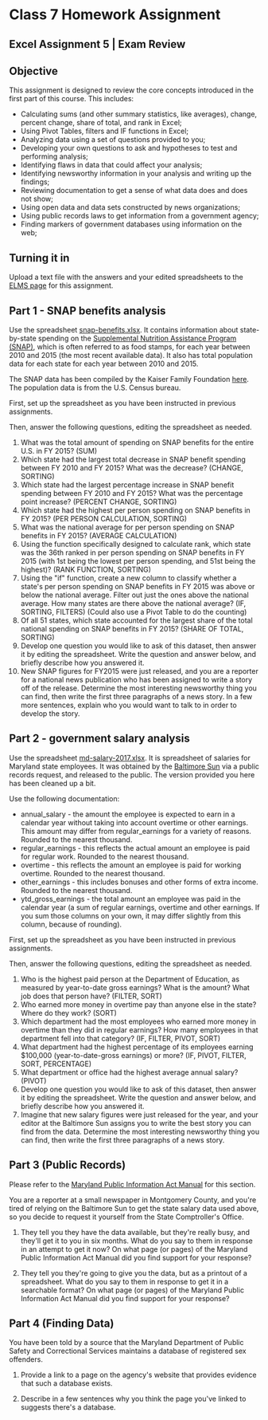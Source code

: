 # Class 7 Homework Assignment
## Excel Assignment 5 | Exam Review   

## Objective

This assignment is designed to review the core concepts introduced in the first part of this course.  This includes:

* Calculating sums (and other summary statistics, like averages), change, percent change, share of total, and rank in Excel;
* Using Pivot Tables, filters and IF functions in Excel;
* Analyzing data using a set of questions provided to you;
* Developing your own questions to ask and hypotheses to test and performing analysis;
* Identifying flaws in data that could affect your analysis;
* Identifying newsworthy information in your analysis and writing up the findings;
* Reviewing documentation to get a sense of what data does and does not show;
* Using open data and data sets constructed by news organizations;         
* Using public records laws to get information from a government agency;
* Finding markers of government databases using information on the web;

## Turning it in

Upload a text file with the answers and your edited spreadsheets to the [ELMS page](https://umd.instructure.com/courses/1259604/assignments/4811983?module_item_id=9445287) for this assignment.

## Part 1 - SNAP benefits analysis

Use the spreadsheet [snap-benefits.xlsx](data/snap-benefits.xlsx). It contains information about state-by-state spending on the [Supplemental Nutrition Assistance Program (SNAP)](https://www.fns.usda.gov/snap/supplemental-nutrition-assistance-program-snap), which is often referred to as food stamps, for each year between 2010 and 2015 (the most recent available data). It also has total population data for each state for each year between 2010 and 2015.  

The SNAP data has been compiled by the Kaiser Family Foundation [here](https://www.kff.org/other/state-indicator/total-snap-program-benefits/?activeTab=graph&currentTimeframe=1&startTimeframe=14&sortModel=%7B%22colId%22:%22Location%22,%22sort%22:%22asc%22%7D). The population data is from the U.S. Census bureau.    

First, set up the spreadsheet as you have been instructed in previous assignments.

Then, answer the following questions, editing the spreadsheet as needed.

1. What was the total amount of spending on SNAP benefits for the entire U.S. in FY 2015? (SUM)
2. Which state had the largest total decrease in SNAP benefit spending between FY 2010 and FY 2015? What was the decrease? (CHANGE, SORTING)
3. Which state had the largest percentage increase in SNAP benefit spending between FY 2010 and FY 2015? What was the percentage point increase? (PERCENT CHANGE, SORTING)
4. Which state had the highest per person spending on SNAP benefits in FY 2015? (PER PERSON CALCULATION, SORTING)
5. What was the national average for per person spending on SNAP benefits in FY 2015? (AVERAGE CALCULATION)
6. Using the function specifically designed to calculate rank, which state was the 36th ranked in per person spending on SNAP benefits in FY 2015 (with 1st being the lowest per person spending, and 51st being the highest)? (RANK FUNCTION, SORTING)
7. Using the "if" function, create a new column to classify whether a state's per person spending on SNAP benefits in FY 2015 was above or below the national average. Filter out just the ones above the national average. How many states are there above the national average? (IF, SORTING, FILTERS) (Could also use a Pivot Table to do the counting)
8. Of all 51 states, which state accounted for the largest share of the total national spending on SNAP benefits in FY 2015? (SHARE OF TOTAL, SORTING)
9. Develop one question you would like to ask of this dataset, then answer it by editing the spreadsheet.  Write the question and answer below, and briefly describe how you answered it.       
10. New SNAP figures for FY2015 were just released, and you are a reporter for a national news publication who has been assigned to write a story off of the release.  Determine the most interesting newsworthy thing you can find, then write the first three paragraphs of a news story.  In a few more sentences, explain who you would want to talk to in order to develop the story.


## Part 2 - government salary analysis

Use the spreadsheet [md-salary-2017.xlsx](data/md-salary-2017.xlsx). It is spreadsheet of salaries for Maryland state employees. It was obtained by the [Baltimore Sun](https://salaries.news.baltimoresun.com/) via a public records request, and released to the public. The version provided you here has been cleaned up a bit.

Use the following documentation:

* annual_salary - the amount the employee is expected to earn in a calendar year without taking into account overtime or other earnings. This amount may differ from regular_earnings for a variety of reasons. Rounded to the nearest thousand.
* regular_earnings - this reflects the actual amount an employee is paid for regular work. Rounded to the nearest thousand.
* overtime - this reflects the amount an employee is paid for working overtime. Rounded to the nearest thousand.
* other_earnings - this includes bonuses and other forms of extra income. Rounded to the nearest thousand.
* ytd_gross_earnings - the total amount an employee was paid in the calendar year (a sum of regular earnings, overtime and other earnings. If you sum those columns on your own, it may differ slightly from this column, because of rounding).

First, set up the spreadsheet as you have been instructed in previous assignments.

Then, answer the following questions, editing the spreadsheet as needed.

1.  Who is the highest paid person at the Department of Education, as measured by year-to-date gross earnings? What is the amount? What job does that person have? (FILTER, SORT)
2.  Who earned more money in overtime pay than anyone else in the state? Where do they work? (SORT)
3.  Which department had the most employees who earned more money in overtime than they did in regular earnings?  How many employees in that department fell into that category? (IF, FILTER, PIVOT, SORT)
4.  What department had the highest percentage of its employees earning $100,000 (year-to-date-gross earnings) or more? (IF, PIVOT, FILTER, SORT, PERCENTAGE)
5.  What department or office had the highest average annual salary? (PIVOT)
6. Develop one question you would like to ask of this dataset, then answer it by editing the spreadsheet.  Write the question and answer below, and briefly describe how you answered it.       
7.  Imagine that new salary figures were just released for the year, and your editor at the Baltimore Sun assigns you to write the best story you can find from the data.  Determine the most interesting newsworthy thing you can find, then write the first three paragraphs of a news story.

## Part 3 (Public Records)

Please refer to the [Maryland Public Information Act Manual](http://www.marylandattorneygeneral.gov/OpenGov%20Documents/PIA_manual_printable.pdf) for this section.

You are a reporter at a small newspaper in Montgomery County, and you're tired of relying on the Baltimore Sun to get the state salary data used above, so you decide to request it yourself from the State Comptroller's Office.  

1.  They tell you they have the data available, but they're really busy, and they'll get it to you in six months.  What do you say to them in response in an attempt to get it now?  On what page (or pages) of the Maryland Public Information Act Manual did you find support for your response?      

2.  They tell you they're going to give you the data, but as a printout of a spreadsheet.  What do you say to them in response to get it in a searchable format?  On what page (or pages) of the Maryland Public Information Act Manual did you find support for your response?   

## Part 4 (Finding Data)

You have been told by a source that the Maryland Department of Public Safety and Correctional Services maintains a database of registered sex offenders.

1.  Provide a link to a page on the agency's website that provides evidence that such a database exists.

2.  Describe in a few sentences why you think the page you've linked to suggests there's a database.  
